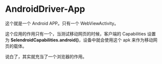 # AndroidDriver-App

这个就是一个 Android APP。只有一个 WebViewActivity。

这个应用的作用只有一个，当测试移动网页的时候，客户端的 Capabilities 设置为 **SelendroidCapabilities.android()**，设备中就会使用这个 apk 来作为移动网页的载体。

说白了，其实就充当了一个浏览器的作用。


